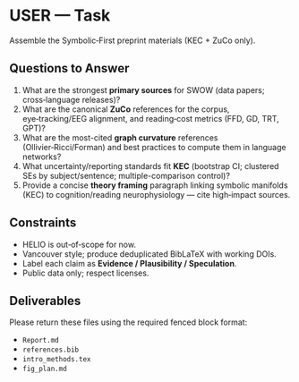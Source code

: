 # USER — Task
Assemble the Symbolic‑First preprint materials (KEC + ZuCo only).

## Questions to Answer

1) What are the strongest **primary sources** for SWOW (data papers;
   cross‑language releases)?
2) What are the canonical **ZuCo** references for the corpus, eye‑tracking/EEG
   alignment, and reading‑cost metrics (FFD, GD, TRT, GPT)?
3) What are the most-cited **graph curvature** references (Ollivier‑Ricci/Forman)
   and best practices to compute them in language networks?
4) What uncertainty/reporting standards fit **KEC** (bootstrap CI; clustered SEs
   by subject/sentence; multiple-comparison control)?
5) Provide a concise **theory framing** paragraph linking symbolic manifolds
   (KEC) to cognition/reading neurophysiology — cite high‑impact sources.

## Constraints

- HELIO is out‑of‑scope for now.
- Vancouver style; produce deduplicated BibLaTeX with working DOIs.
- Label each claim as **Evidence / Plausibility / Speculation**.
- Public data only; respect licenses.

## Deliverables

Please return these files using the required fenced block format:

- `Report.md`
- `references.bib`
- `intro_methods.tex`
- `fig_plan.md`
